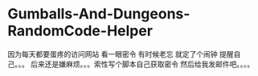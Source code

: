 # Gumballs-And-Dungeons-RandomCode-Helper
因为每天都要蛋疼的访问网站 看一眼密令 
有时候老忘 就定了个闹钟 提醒自己。。。 
后来还是嫌麻烦。。。索性写个脚本自己获取密令 然后给我发邮件吧。。。。 
